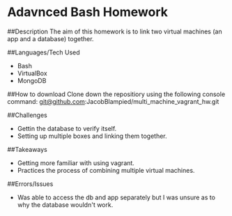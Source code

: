# Adavnced Bash Homework

##Description
The aim of this homework is to link two virtual machines (an app and a database) together.

##Languages/Tech Used
* Bash
* VirtualBox
* MongoDB

##How to download
Clone down the repositiory using the following console command:
git@github.com:JacobBlampied/multi_machine_vagrant_hw.git

##Challenges
* Gettin the database to verify itself.
* Setting up multiple boxes and linking them together.

##Takeaways
* Getting more familiar with using vagrant.
* Practices the process of combining multiple virtual machines.

##Errors/Issues
* Was able to access the db and app separately but I was unsure as to why the database wouldn't work.
